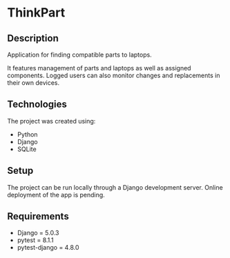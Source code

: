 # ThinkPart

## Description

Application for finding compatible parts to laptops.

It features management of parts and laptops as well as assigned components. Logged users can also monitor changes and replacements in their own devices.

## Technologies

The project was created using:

* Python
* Django
* SQLite

## Setup

The project can be run locally through a Django development server. Online deployment of the app is pending.

## Requirements

* Django = 5.0.3
* pytest = 8.1.1
* pytest-django = 4.8.0
